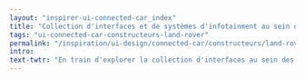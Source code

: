 ```yaml
---
layout: "inspirer-ui-connected-car_index"
title: "Collection d'interfaces et de systèmes d'infotainment au sein des voitures connectées Land Rover"
tags: "ui-connected-car-constructeurs-land-rover"
permalink: "/inspiration/ui-design/connected-car/constructeurs/land-rover/"
intro:
text-twtr: "En train d'explorer la collection d'interfaces au sein des voitures connectées Land Rover du @MagDuWebdesign"
---
```

